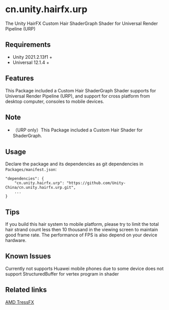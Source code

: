 # cn.unity.hairfx.urp
The Unity HairFX Custom Hair ShaderGraph Shader for Universal Render Pipeline (URP)

## Requirements

- Unity 2021.2.13f1 +
- Universal 12.1.4 +


## Features

This Package included a Custom Hair ShaderGraph Shader supports for Universal Render Pipeline (URP), and support for cross platform from desktop computer, consoles to mobile devices.


## Note

- （URP only）This Package included a Custom Hair Shader for ShaderGraph.

## Usage

Declare the package and its dependencies as git dependencies in `Packages/manifest.json`:

```
"dependencies": {
    "cn.unity.hairfx.urp": "https://github.com/Unity-China/cn.unity.hairfx.urp.git",
    ...
}
```

## Tips
If you build this hair system to mobile platform, please try to limit the total hair strand count less then 10 thousand in the viewing screen to maintain good frame rate. The performance of FPS is also depend on your device hardware.


## Known Issues
Currently not supports Huawei mobile phones due to some device does not support StructuredBuffer for vertex program in shader

## Related links
[AMD TressFX](https://github.com/GPUOpen-Effects/TressFX)

